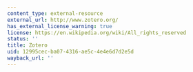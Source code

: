 ```yaml
---
content_type: external-resource
external_url: http://www.zotero.org/
has_external_license_warning: true
license: https://en.wikipedia.org/wiki/All_rights_reserved
status: ''
title: Zotero
uid: 12995cec-ba07-4316-ae5c-4e4e6d7d2e5d
wayback_url: ''
---
```

